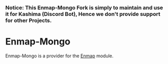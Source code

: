 ### Notice: This Enmap-Mongo Fork is simply to maintain and use it for Kashima (Discord Bot), Hence we don't provide support for other Projects.

# Enmap-Mongo
Enmap-Mongo is a provider for the [Enmap](https://www.npmjs.com/package/enmap) module. 

